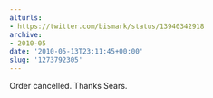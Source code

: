 ```yaml
---
alturls:
- https://twitter.com/bismark/status/13940342918
archive:
- 2010-05
date: '2010-05-13T23:11:45+00:00'
slug: '1273792305'
---
```


Order cancelled. Thanks Sears.


